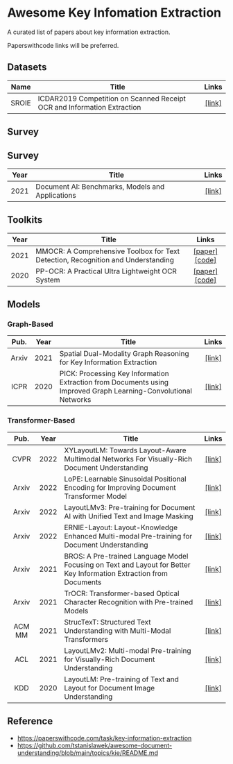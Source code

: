 # Awesome Key Infomation Extraction

A curated list of papers about key information extraction.

Paperswithcode links will be preferred.

## Datasets

| Name  | Title                                                                   |                       Links                        |
|:-----:| ----------------------------------------------------------------------- |:--------------------------------------------------:|
| SROIE | ICDAR2019 Competition on Scanned Receipt OCR and Information Extraction | [[link]](https://paperswithcode.com/dataset/sroie) |


## Survey

## Survey

| Year | Title                                            |                                    Links                                     |
| ---- | ------------------------------------------------ |:----------------------------------------------------------------------------:|
| 2021 | Document AI: Benchmarks, Models and Applications | [[link]](https://paperswithcode.com/paper/document-ai-benchmarks-models-and) |

## Toolkits


| Year | Title                                                                            |                                                Links                                                 |
| ---- | -------------------------------------------------------------------------------- |:----------------------------------------------------------------------------------------------------:|
| 2021 | MMOCR: A Comprehensive Toolbox for Text Detection, Recognition and Understanding |    [[paper]](https://arxiv.org/pdf/2108.06543v1.pdf)[[code]](https://github.com/open-mmlab/mmocr)    |
| 2020 | PP-OCR: A Practical Ultra Lightweight OCR System                                 | [[paper]](https://arxiv.org/pdf/2009.09941v3.pdf)[[code]](https://github.com/PaddlePaddle/PaddleOCR) |

## Models

### Graph-Based
| Pub.  | Year | Title                                                                                                           |                                          Links                                           |
|:-----:|:----:| --------------------------------------------------------------------------------------------------------------- |:----------------------------------------------------------------------------------------:|
| Arxiv | 2021 | Spatial Dual-Modality Graph Reasoning for Key Information Extraction                                            | [[link]](https://paperswithcode.com/paper/spatial-dual-modality-graph-reasoning-for-key) |
| ICPR  | 2020 | PICK: Processing Key Information Extraction from Documents using Improved Graph Learning-Convolutional Networks |  [[link]](https://paperswithcode.com/paper/pick-processing-key-information-extraction)   |

### Transformer-Based

|  Pub.  | Year | Title                                                                                                               |                                          Links                                           |
|:------:|:----:| ------------------------------------------------------------------------------------------------------------------- |:----------------------------------------------------------------------------------------:|
|  CVPR  | 2022 | XYLayoutLM: Towards Layout-Aware Multimodal Networks For Visually-Rich Document Understanding                       |  [[link]](https://paperswithcode.com/paper/xylayoutlm-towards-layout-aware-multimodal)   |
| Arxiv  | 2022 | LoPE: Learnable Sinusoidal Positional Encoding for Improving Document Transformer Model                             | [[link]](https://paperswithcode.com/paper/lope-learnable-sinusoidal-positional-encoding) |
| Arxiv  | 2022 | LayoutLMv3: Pre-training for Document AI with Unified Text and Image Masking                                        | [[link]](https://paperswithcode.com/paper/layoutlmv3-pre-training-for-document-ai-with)  |
| Arxiv  | 2022 | ERNIE-Layout: Layout-Knowledge Enhanced Multi-modal Pre-training for Document Understanding                         | [[link]](https://paperswithcode.com/paper/ernie-layout-layout-knowledge-enhanced-multi)  |
| Arxiv  | 2021 | BROS: A Pre-trained Language Model Focusing on Text and Layout for Better Key Information Extraction from Documents |   [[link]](https://paperswithcode.com/paper/bros-a-layout-aware-pre-trained-language)    |
| Arxiv  | 2021 | TrOCR: Transformer-based Optical Character Recognition with Pre-trained Models                                      |   [[link]](https://paperswithcode.com/paper/trocr-transformer-based-optical-character)   |
| ACM MM | 2021 | StrucTexT: Structured Text Understanding with Multi-Modal Transformers                                              | [[link]](https://paperswithcode.com/paper/structext-structured-text-understanding-with)  |
|  ACL   | 2021 | LayoutLMv2: Multi-modal Pre-training for Visually-Rich Document Understanding                                       |    [[link]](https://paperswithcode.com/paper/layoutlmv2-multi-modal-pre-training-for)    |
|  KDD   | 2020 | LayoutLM: Pre-training of Text and Layout for Document Image Understanding                                          | [[link]](https://paperswithcode.com/paper/layoutlm-pre-training-of-text-and-layout-for)  |


## Reference

- https://paperswithcode.com/task/key-information-extraction
- https://github.com/tstanislawek/awesome-document-understanding/blob/main/topics/kie/README.md